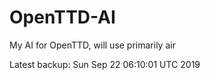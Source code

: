 # OpenTTD-AI
My AI for OpenTTD, will use primarily air

Latest backup: Sun Sep 22 06:10:01 UTC 2019
